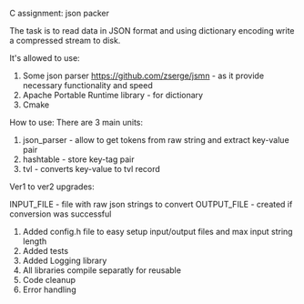 C assignment: json packer

The task is to read data in JSON format and using dictionary encoding write a compressed stream to disk.

It's allowed to use:
1. Some json parser https://github.com/zserge/jsmn - as it provide necessary functionality and speed
2. Apache Portable Runtime library - for dictionary
3. Cmake

How to use:
There are 3 main units:
1. json_parser - allow to get tokens from raw string and extract key-value pair
2. hashtable - store key-tag pair
3. tvl - converts key-value to tvl record

Ver1 to ver2 upgrades:

INPUT_FILE - file with raw json strings to convert
OUTPUT_FILE - created if conversion was successful

1. Added config.h file to easy setup input/output files and max input string length
2. Added tests
3. Added Logging library
4. All libraries compile separatly for reusable
5. Code cleanup
6. Error handling
